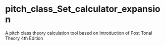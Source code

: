 # pitch_class_Set_calculator_expansion
A pitch class theory calculation tool based on Introduction of Post Tonal Theory 4th Edition
